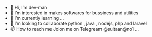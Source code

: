 - 👋 Hi, I’m dev-man
- 👀 I’m interested in makes softwares for bussiness and utilities
- 🌱 I’m currently learning ...
- 💞️ I’m looking to collaborate python , java , nodejs, php and laravel
- 📫 How to reach me  Joion me on Telegream @sultaan@no1 ...

<!---
mj-seo-development/mj-seo-development is a ✨ special ✨ repository because its `README.md` (this file) appears on your GitHub profile.
You can click the Preview link to take a look at your changes.
--->
